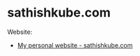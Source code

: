 # sathishkube.com

Website:
- <a href='https://sathishkube.com'>My personal website - sathishkube.com</a>
